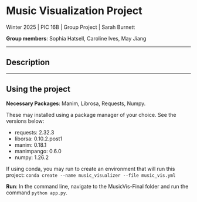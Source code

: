 # Music Visualization Project

Winter 2025 | PIC 16B | Group Project | Sarah Burnett

**Group members**: Sophia Hatsell, Caroline Ives, May Jiang

---
## Description

---
## Using the project
**Necessary Packages**: Manim, Librosa, Requests, Numpy. 

These may installed using a package manager of your choice. See the versions below:

- requests: 2.32.3
- liborsa: 0.10.2.post1
- manim: 0.18.1
- manimpango: 0.6.0    
- numpy: 1.26.2

If using conda, you may run to create an environment that will run this project:
`conda create --name music_visualizer --file music_vis.yml`

**Run**: In the command line, navigate to the MusicVis-Final folder and run the command `python app.py`.
